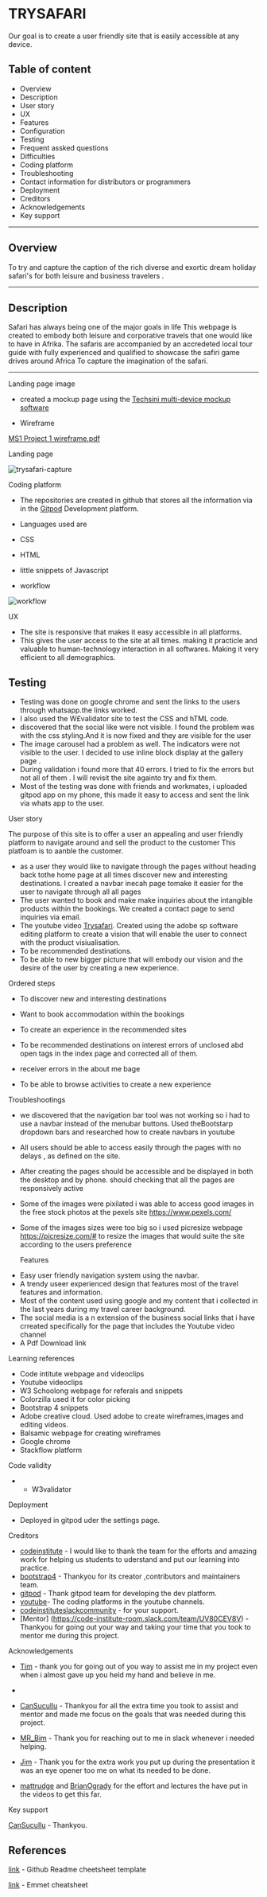 # TRYSAFARI
Our goal is to create a user friendly site that is easily accessible at any device.


Table of content
-------------------

- Overview
- Description
- User story
- UX
- Features
- Configuration
- Testing
- Frequent assked questions
- Difficulties 
- Coding platform
- Troubleshooting
- Contact information for distributors or programmers
- Deployment
- Creditors
- Acknowledgements 
- Key support


------------------------------------------------
 Overview
----------
To try and capture the caption of the rich diverse and exortic dream holiday safari's for both leisure and business travelers . 


-------------------------

 Description
--------------------------
Safari has always being one of the major goals in life 
This webpage is created to embody both leisure and corporative travels that one would like to have in Afrika. The safaris are accompanied by an accredeted 
local tour guide with fully experienced and qualified to showcase the safiri game drives around Africa
To capture the imagination of the safari.



--------------------

Landing page image

 - created a mockup page using the [Techsini multi-device mockup software](https://techsini.com/multi-mockup/index.php)

- Wireframe

[MS1 Project 1 wireframe.pdf](https://github.com/SNmcdarby1/Trysafari/files/5400638/MS1.Project.1.wireframe.pdf)


Landing page 


![trysafari-capture](https://user-images.githubusercontent.com/69846208/96375318-41a0d200-1170-11eb-9a7f-ba446a5393ed.PNG)




 Coding platform


- The repositories are created in github that stores all the information via in the [Gitpod](https://www.gitpod.io/) Development platform.

 - Languages used are 


- CSS
- HTML 
- little snippets of Javascript



- workflow 

![workflow](https://user-images.githubusercontent.com/69846208/96374865-5cbe1280-116d-11eb-8708-89f817b78ba9.png)


 UX

 - The site is responsive that makes it easy accessible in all platforms.
 - This gives the user access to the site at all times. making it practicle and valuable to human-technology interaction in all softwares. Making it very efficient to all demographics.
 
Testing
- 
- Testing was done on google chrome and sent the links to the users through whatsapp.the links worked.
- I also used the W£validator site to test the CSS and hTML code.
- discovered that the social like were not visible. I found the problem was with the css styling.And it is now fixed and they are  visible for the user
- The image carousel had a problem as well. The indicators were not visible to the user. I decided to  use inline block display at the gallery page .
- During validation i found more that 40 errors. I tried to fix the errors but not all of them . I will revisit the site againto try and fix them.
- Most of the testing was done with friends and workmates, i uploaded gitpod app on my phone, this made it easy to access and sent the link via whats app to the user.

 
 User story


The purpose of this site is to offer a user an appealing and user friendly platform to navigate around and sell the product to the customer
This platfoam is to aanble the customer.
 - as a user they would like to navigate through the pages without heading back tothe home page at all times discover new and interesting destinations. I created a navbar inecah page tomake it easier for the user to navigate through all all pages 	
 - The user wanted to book and make make inquiries about the intangible products within the bookings. We created a contact page to send inquiries via email.
 - The youtube video [Trysafari](https://www.youtube.com/watch?v=wSCGJD_H-n8). Created using the adobe sp software editing platform to create a vision that will enable the user to connect with the product visiualisation.
 - To be recommended destinations.
 - To be able to new bigger picture that will embody our vision and the desire of the user by creating a new experience.  
	

 Ordered steps
 
 
- To discover new and interesting destinations	

 - Want to book accommodation within the bookings	

 - To create an experience in the recommended sites

 - To be recommended destinations on interest errors of unclosed abd open tags in the index page and corrected all of them.
 - receiver errors in the about me bage  

 - To be able to browse activities to create a new experience  


 Troubleshootings 

- we discovered that the navigation bar tool was not working so i had to use a navbar instead of the menubar buttons. Used theBootstarp dropdown bars and researched how to create navbars in youtube
- All users should be able to access easily through the pages with no delays , as defined on the site.
- After creating the pages should be accessible and be displayed in both the desktop and by phone. should checking that all the pages are responsively active
- Some of the images were pixilated  i was able to access good images in the free stock photos at the pexels site https://www.pexels.com/ 
- Some of the images sizes were too big so i used picresize webpage https://picresize.com/# to resize the images that would suite the site according to the users preference
 


  Features

 *  Easy user friendly navigation system using the navbar. 
 * A trendy useer experienced design that features most of the travel features and information.
 * Most of the content used using google and my content that i collected in the last years during my travel career background.
 * The social media is a n extension of the business social links that i have crreated specifically for the page that includes the Youtube video channel
 * A Pdf Download link
 
 

Learning references


 - Code intitute webpage and videoclips
 - Youtube videoclips
 - W3 Schoolong webpage for referals and snippets
 - Colorzilla used it for color picking 
 - Bootstrap 4 snippets 
 - Adobe creative cloud. Used adobe to create wireframes,images and editing videos.
 - Balsamic webpage for creating wireframes
 - Google chrome
 - Stackflow platform


 Code validity

  - - W3validator 


 Deployment


- Deployed in gitpod uder the settings page. 




 Creditors

- [codeinstitute](https://courses.codeinstitute.net/) - I would like to thank the team for the efforts and amazing work for helping us students to uderstand and put our learning into practice.
- [bootstrap4](https://getbootstrap.com/docs/4.0/getting-started/introduction/) - Thankyou for its creator ,contributors and maintainers team.
- [gitpod](https://www.gitpod.io/) - Thank gitpod team for developing the dev platform.
- [youtube](https://www.youtube.com/watch?v=uyaV_EWWRmo)- The coding platforms in the youtube channels.
- [codeinstituteslackcommunity](https://app.slack.com/) - for your support.
- [Mentor] (https://code-institute-room.slack.com/team/UV80CEV8V) - Thankyou for going out your way and taking your time that you took to mentor me during this project.



 Acknowledgements 
- [Tim](https://github.com/TravelTimN) - thank you for going out of you way to assist me in my project even when i almost gave up you held my hand and believe in me.
- 
- [CanSucullu]() - Thankyou for all the extra time you took  to assist and mentor and made me focus on the goals that was needed during this project.

- [MR_Bim]() - Thank you for reaching out to me in slack whenever i needed helping.

- [Jim]() - Thank you for the extra work you put up during the presentation it was an eye opener too me on what its needed to be done.
- [mattrudge]() and [BrianOgrady]() for the effort and lectures the have put in the videos to get this far.


 Key support


[CanSucullu](cans_mentor) - Thankyou.



## References 

[link](https://github.com/Code-Institute-Solutions/readme-template.git) - Github Readme cheetsheet template

[link](https://docs.emmet.io/cheat-sheet/) - Emmet cheatsheet


